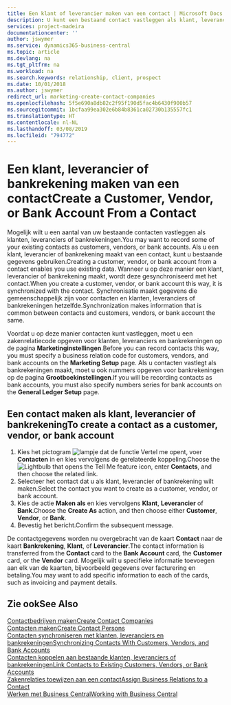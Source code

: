 ```yaml
---
title: Een klant of leverancier maken van een contact | Microsoft Docs
description: U kunt een bestaand contact vastleggen als klant, leverancier of bankrekening met bestaande gegevens en een zakenrelatie opgeven.
services: project-madeira
documentationcenter: ''
author: jswymer
ms.service: dynamics365-business-central
ms.topic: article
ms.devlang: na
ms.tgt_pltfrm: na
ms.workload: na
ms.search.keywords: relationship, client, prospect
ms.date: 10/01/2018
ms.author: jswymer
redirect_url: marketing-create-contact-companies
ms.openlocfilehash: 5f5e690a8db82c2f95f190d5fac4b6430f900b57
ms.sourcegitcommit: 1bcfaa99ea302e6b84b8361ca02730b135557fc1
ms.translationtype: HT
ms.contentlocale: nl-NL
ms.lasthandoff: 03/08/2019
ms.locfileid: "794772"
---
```

# <a name="create-a-customer-vendor-or-bank-account-from-a-contact"></a><span data-ttu-id="633f8-103">Een klant, leverancier of bankrekening maken van een contact</span><span class="sxs-lookup"><span data-stu-id="633f8-103">Create a Customer, Vendor, or Bank Account From a Contact</span></span>
<span data-ttu-id="633f8-104">Mogelijk wilt u een aantal van uw bestaande contacten vastleggen als klanten, leveranciers of bankrekeningen.</span><span class="sxs-lookup"><span data-stu-id="633f8-104">You may want to record some of your existing contacts as customers, vendors, or bank accounts.</span></span> <span data-ttu-id="633f8-105">Als u een klant, leverancier of bankrekening maakt van een contact, kunt u bestaande gegevens gebruiken.</span><span class="sxs-lookup"><span data-stu-id="633f8-105">Creating a customer, vendor, or bank account from a contact enables you use existing data.</span></span> <span data-ttu-id="633f8-106">Wanneer u op deze manier een klant, leverancier of bankrekening maakt, wordt deze gesynchroniseerd met het contact.</span><span class="sxs-lookup"><span data-stu-id="633f8-106">When you create a customer, vendor, or bank account this way, it is synchronized with the contact.</span></span> <span data-ttu-id="633f8-107">Synchronisatie maakt gegevens die gemeenschappelijk zijn voor contacten en klanten, leveranciers of bankrekeningen hetzelfde.</span><span class="sxs-lookup"><span data-stu-id="633f8-107">Synchronization makes information that is common between contacts and customers, vendors, or bank account the same.</span></span>

<span data-ttu-id="633f8-108">Voordat u op deze manier contacten kunt vastleggen, moet u een zakenrelatiecode opgeven voor klanten, leveranciers en bankrekeningen op de pagina **Marketinginstellingen**.</span><span class="sxs-lookup"><span data-stu-id="633f8-108">Before you can record contacts this way, you must specify a business relation code for customers, vendors, and bank accounts on the **Marketing Setup** page.</span></span> <span data-ttu-id="633f8-109">Als u contacten vastlegt als bankrekeningen maakt, moet u ook nummers opgeven voor bankrekeningen op de pagina **Grootboekinstellingen**.</span><span class="sxs-lookup"><span data-stu-id="633f8-109">If you will be recording contacts as bank accounts, you must also specify numbers series for bank accounts on the **General Ledger Setup** page.</span></span>

## <a name="to-create-a-contact-as-a-customer-vendor-or-bank-account"></a><span data-ttu-id="633f8-110">Een contact maken als klant, leverancier of bankrekening</span><span class="sxs-lookup"><span data-stu-id="633f8-110">To create a contact as a customer, vendor, or bank account</span></span>
1. <span data-ttu-id="633f8-111">Kies het pictogram ![lampje dat de functie Vertel me opent](media/ui-search/search_small.png "Vertel me wat u wilt doen"), voer **Contacten** in en kies vervolgens de gerelateerde koppeling.</span><span class="sxs-lookup"><span data-stu-id="633f8-111">Choose the ![Lightbulb that opens the Tell Me feature](media/ui-search/search_small.png "Tell me what you want to do") icon, enter **Contacts**, and then choose the related link.</span></span>
2. <span data-ttu-id="633f8-112">Selecteer het contact dat u als klant, leverancier of bankrekening wilt maken.</span><span class="sxs-lookup"><span data-stu-id="633f8-112">Select the contact you want to create as a customer, vendor, or bank account.</span></span>
3. <span data-ttu-id="633f8-113">Kies de actie **Maken als** en kies vervolgens **Klant**, **Leverancier** of **Bank**.</span><span class="sxs-lookup"><span data-stu-id="633f8-113">Choose the **Create As** action, and then choose either **Customer**, **Vendor**, or **Bank**.</span></span>
4. <span data-ttu-id="633f8-114">Bevestig het bericht.</span><span class="sxs-lookup"><span data-stu-id="633f8-114">Confirm the subsequent message.</span></span>

<span data-ttu-id="633f8-115">De contactgegevens worden nu overgebracht van de kaart **Contact** naar de kaart **Bankrekening**, **Klant**, of **Leverancier**.</span><span class="sxs-lookup"><span data-stu-id="633f8-115">The contact information is transferred from the **Contact** card to the **Bank Account** card, the **Customer** card, or the **Vendor** card.</span></span> <span data-ttu-id="633f8-116">Mogelijk wilt u specifieke informatie toevoegen aan elk van de kaarten, bijvoorbeeld gegevens over facturering en betaling.</span><span class="sxs-lookup"><span data-stu-id="633f8-116">You may want to add specific information to each of the cards, such as invoicing and payment details.</span></span>

## <a name="see-also"></a><span data-ttu-id="633f8-117">Zie ook</span><span class="sxs-lookup"><span data-stu-id="633f8-117">See Also</span></span>
[<span data-ttu-id="633f8-118">Contactbedrijven maken</span><span class="sxs-lookup"><span data-stu-id="633f8-118">Create Contact Companies</span></span>](marketing-create-contact-companies.md)  
[<span data-ttu-id="633f8-119">Contacten maken</span><span class="sxs-lookup"><span data-stu-id="633f8-119">Create Contact Persons</span></span>](marketing-create-contact-persons.md)  
[<span data-ttu-id="633f8-120">Contacten synchroniseren met klanten, leveranciers en bankrekeningen</span><span class="sxs-lookup"><span data-stu-id="633f8-120">Synchronizing Contacts With Customers, Vendors, and Bank Accounts</span></span>](marketing-synchronize-contacts-customers-vendors-bank-accounts.md)  
[<span data-ttu-id="633f8-121">Contacten koppelen aan bestaande klanten, leveranciers of bankrekeningen</span><span class="sxs-lookup"><span data-stu-id="633f8-121">Link Contacts to Existing Customers, Vendors, or Bank Accounts</span></span>](marketing-how-link-contact.md)  
[<span data-ttu-id="633f8-122">Zakenrelaties toewijzen aan een contact</span><span class="sxs-lookup"><span data-stu-id="633f8-122">Assign Business Relations to a Contact</span></span>](marketing-business-relations.md#AssignBusRelContact)  
[<span data-ttu-id="633f8-123">Werken met Business Central</span><span class="sxs-lookup"><span data-stu-id="633f8-123">Working with Business Central</span></span>](ui-work-product.md)

